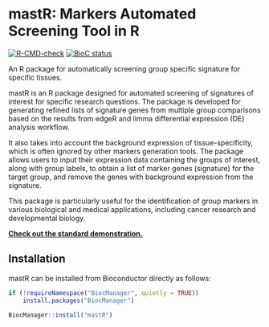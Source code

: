 # mastR: Markers Automated Screening Tool in R

[![R-CMD-check](https://github.com/DavisLaboratory/mastR/workflows/R-CMD-check-bioc/badge.svg)](https://github.com/DavisLaboratory/mastR/actions)
[![BioC status](https://bioconductor.org/shields/years-in-bioc/mastR.svg)](https://bioconductor.org/packages/mastR/)

An R package for automatically screening group specific signature for specific tissues.

mastR is an R package designed for automated screening of signatures of interest for specific research questions. The package is developed for generating refined lists of signature genes from multiple group comparisons based on the results from edgeR and limma differential expression (DE) analysis workflow.

It also takes into account the background expression of tissue-specificity, which is often ignored by other markers generation tools. The package allows users to input their expression data containing the groups of interest, along with group labels, to obtain a list of marker genes (signature) for the target group, and remove the genes with background expression from the signature.

This package is particularly useful for the identification of group markers in various biological and medical applications, including cancer research and developmental biology.

[**Check out the standard demonstration.**](https://davislaboratory.github.io/mastR/articles/mastR_Demo.html)

## Installation

mastR can be installed from Bioconductor directly as follows:

``` r
if (!requireNamespace("BiocManager", quietly = TRUE))
    install.packages("BiocManager")

BiocManager::install("mastR")
```
